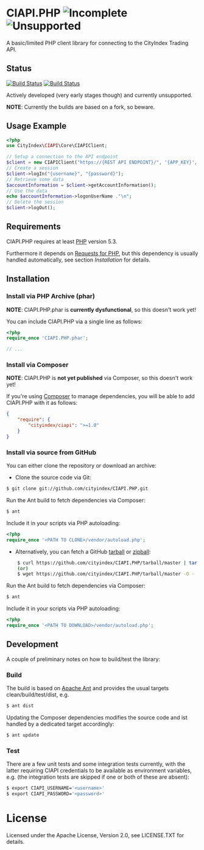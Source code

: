 # CIAPI.PHP ![Incomplete](http://labs.cityindex.com/wp-content/uploads/2012/01/lbl-incomplete.png)![Unsupported](http://labs.cityindex.com/wp-content/uploads/2012/01/lbl-unsupported.png)
A basic/limited PHP client library for connecting to the CityIndex Trading API.

## Status
[![Build Status](https://buildhive.cloudbees.com/job/sopel/job/CIAPI.PHP/badge/icon)](https://buildhive.cloudbees.com/job/sopel/job/CIAPI.PHP/)
[![Build Status](https://secure.travis-ci.org/composer/composer.png)](http://travis-ci.org/sopel/CIAPI.PHP)

Actively developed (very early stages though) and currently unsupported.

**NOTE**: Currently the builds are based on a fork, so beware.


## Usage Example

```php
<?php
use CityIndex\CIAPI\Core\CIAPIClient;

// Setup a connection to the API endpoint
$client = new CIAPIClient("https://{REST API ENDPOINT}/", '{APP_KEY}', '{APP_VERSION}');
// Create a session
$client->logIn("{username}", "{password}");
// Retrieve some data
$accountInformation = $client->getAccountInformation();
// Use the data
echo $accountInformation->logonUserName ."\n";
// Delete the session
$client->logOut();
```


## Requirements

CIAPI.PHP requires at least [PHP](http://php.net/) version 5.3.

Furthermore it depends on [Requests for PHP](http://requests.ryanmccue.info/), but this dependency is usually handled automatically, 
see section *Installation* for details.


## Installation


### Install via PHP Archive (phar)

**NOTE**: CIAPI.PHP.phar is **currently dysfunctional**, so this doesn't work yet!

You can include CIAPI.PHP via a single line as follows:

```php
<?php
require_once 'CIAPI.PHP.phar';

// ...
```


### Install via Composer

**NOTE**: CIAPI.PHP is **not yet published** via Composer, so this doesn't work yet!

If you're using [Composer](https://github.com/composer/composer) to manage
dependencies, you will be able to add CIAPI.PHP with it as follows:

```json
{
    "require": {
        "cityindex/ciapi": ">=1.0"
    }
}
```


### Install via source from GitHub

You can either clone the repository or download an archive:

* Clone the source code via Git:
```sh
$ git clone git://github.com/cityindex/CIAPI.PHP.git
```    
Run the Ant build to fetch dependencies via Composer:    
```sh
$ ant
```    
Include it in your scripts via PHP autoloading:    
```php
<?php
require_once '<PATH TO CLONE>/vendor/autoload.php';
```

* Alternatively, you can fetch a GitHub [tarball][] or [zipball][]:
```sh
    $ curl https://github.com/cityindex/CIAPI.PHP/tarball/master | tar xzv
    (or)
    $ wget https://github.com/cityindex/CIAPI.PHP/tarball/master -O - | tar xzv
```    
Run the Ant build to fetch dependencies via Composer:    
```sh
$ ant
```    
Include it in your scripts via PHP autoloading:    
```php
<?php
require_once '<PATH TO DOWNLOAD>/vendor/autoload.php';
```
[tarball]: https://github.com/cityindex/CIAPI.PHP/tarball/master
[zipball]: https://github.com/cityindex/CIAPI.PHP/zipball/master


## Development

A couple of preliminary notes on how to build/test the library:

### Build

The build is based on [Apache Ant](http://ant.apache.org/) and provides the usual targets clean/build/test/dist, e.g.
```sh
$ ant dist
```

Updating the Composer dependencies modifies the source code and ist handled by a dedicated target accordingly:    
```sh
$ ant update
```

### Test

There are a few unit tests and some integration tests currently, with the latter requiring CIAPI credentials to be available as environment variables, e.g.
(the integration tests are skipped if one or both of these are absent):    
```sh
$ export CIAPI_USERNAME='<username>'    
$ export CIAPI_PASSWORD='<password>'
```

# License
 
Licensed under the Apache License, Version 2.0, see LICENSE.TXT for details.
